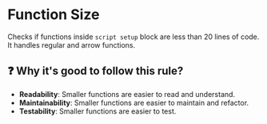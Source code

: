 # Function Size

Checks if functions inside `script setup` block are less than 20 lines of code. It handles regular and arrow functions.

## ❓ Why it's good to follow this rule?

- **Readability**: Smaller functions are easier to read and understand.
- **Maintainability**: Smaller functions are easier to maintain and refactor.
- **Testability**: Smaller functions are easier to test.
